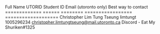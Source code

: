 Full Name                      UTORID     Student ID   Email (utoronto only)                       Best way to contact
=============                  ======      ========    =================                           ===================
Christopher Lim Tung Tseung    limtungt    1005296234  christopher.limtungtseung@mail.utoronto.ca  Discord - Eat My Shuriken#1325
